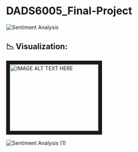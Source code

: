 # DADS6005_Final-Project

![Sentiment Analysis](https://user-images.githubusercontent.com/97329965/212549301-84b7ff20-add9-47d8-ad67-2bb78cab200c.png)


## 📉 Visualization:
<a href="http://www.youtube.com/watch?feature=player_embedded&v=YOUTUBE_VIDEO_ID_HERE
" target="_blank"><img src="http://img.youtube.com/vi/cbdR_5IJ0CA/0.jpg" 
alt="IMAGE ALT TEXT HERE" width="240" height="180" border="10" /></a>

![Sentiment Analysis (1)](https://user-images.githubusercontent.com/97329965/212549353-f2adb754-3559-4420-bb07-1a7669d86010.png)
